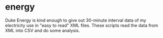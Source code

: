 # energy

Duke Energy is kind enough to give out 30-minute interval data of my electricity use in "easy to read" XML files. These scripts read the data from XML into CSV and do some analysis.